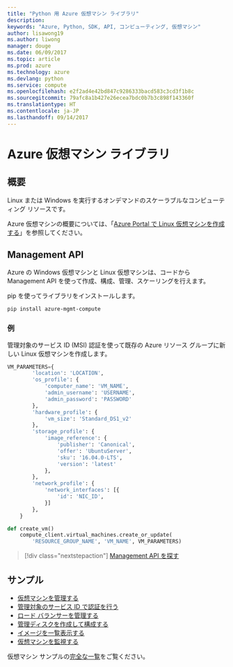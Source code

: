 ```yaml
---
title: "Python 用 Azure 仮想マシン ライブラリ"
description: 
keywords: "Azure, Python, SDK, API, コンピューティング, 仮想マシン"
author: lisawong19
ms.author: liwong
manager: douge
ms.date: 06/09/2017
ms.topic: article
ms.prod: azure
ms.technology: azure
ms.devlang: python
ms.service: compute
ms.openlocfilehash: e2f2ad4e42bd847c9286333bacd583c3cd3f1b8c
ms.sourcegitcommit: 79afc8a1b427e26ecea7bdc0b7b3c898f143360f
ms.translationtype: HT
ms.contentlocale: ja-JP
ms.lasthandoff: 09/14/2017
---
```

# <a name="azure-virtual-machine-libraries"></a>Azure 仮想マシン ライブラリ

## <a name="overview"></a>概要

Linux または Windows を実行するオンデマンドのスケーラブルなコンピューティング リソースです。

Azure 仮想マシンの概要については、「[Azure Portal で Linux 仮想マシンを作成する](/azure/virtual-machines/linux/quick-create-portal)」を参照してください。

## <a name="management-api"></a>Management API

Azure の Windows 仮想マシンと Linux 仮想マシンは、コードから Management API を使って作成、構成、管理、スケーリングを行えます。

pip を使ってライブラリをインストールします。

```bash
pip install azure-mgmt-compute 
```   

### <a name="example"></a>例

管理対象のサービス ID (MSI) 認証を使って既存の Azure リソース グループに新しい Linux 仮想マシンを作成します。

```python
VM_PARAMETERS={
        'location': 'LOCATION',
        'os_profile': {
            'computer_name': 'VM_NAME',
            'admin_username': 'USERNAME',
            'admin_password': 'PASSWORD'
        },
        'hardware_profile': {
            'vm_size': 'Standard_DS1_v2'
        },
        'storage_profile': {
            'image_reference': {
                'publisher': 'Canonical',
                'offer': 'UbuntuServer',
                'sku': '16.04.0-LTS',
                'version': 'latest'
            },
        },
        'network_profile': {
            'network_interfaces': [{
                'id': 'NIC_ID',
            }]
        },
    }

def create_vm()
    compute_client.virtual_machines.create_or_update(
        'RESOURCE_GROUP_NAME', 'VM_NAME', VM_PARAMETERS)
```

> [!div class="nextstepaction"]
> [Management API を探す](/python/api/overview/azure/virtualmachines/managementlibrary)

## <a name="samples"></a>サンプル

* [仮想マシンを管理する][1]
* [管理対象のサービス ID で認証を行う][2]
* [ロード バランサーを管理する][3]
* [管理ディスクを作成して構成する][4]
* [イメージを一覧表示する][5] 
* [仮想マシンを監視する][6]

仮想マシン サンプルの[完全な一覧](https://azure.microsoft.com/resources/samples/?platform=python&term=virtual-machines)をご覧ください。

[1]: https://azure.microsoft.com/resources/samples/virtual-machines-python-manage/
[2]: https://github.com/Azure-Samples/resource-manager-python-manage-resources-with-msi
[3]: https://azure.microsoft.com/resources/samples/network-python-manage-loadbalancer
[4]: ../docs-ref-conceptual/python-sdk-azure-samples-managed-disks.md
[5]: ../docs-ref-conceptual/python-sdk-azure-samples-list-images.md
[6]: ../docs-ref-conceptual/python-sdk-azure-samples-monitor-vms.md
